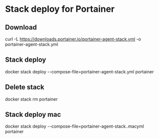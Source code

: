 # Stack deploy for Portainer

## Download

curl -L https://downloads.portainer.io/portainer-agent-stack.yml -o portainer-agent-stack.yml

## Stack deploy

docker stack deploy --compose-file=portainer-agent-stack.yml portainer

## Delete stack

docker stack rm portainer

## Stack deploy mac

docker stack deploy --compose-file=portainer-agent-stack..macyml portainer
